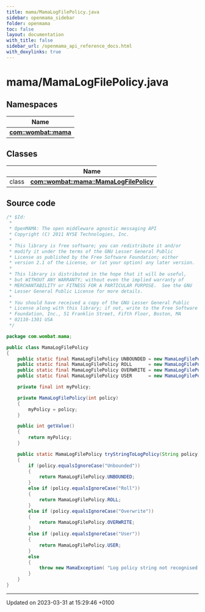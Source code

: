 ```yaml
---
title: mama/MamaLogFilePolicy.java
sidebar: openmama_sidebar
folder: openmama
toc: false
layout: documentation
with_title: false
sidebar_url: /openmama_api_reference_docs.html
with_doxylinks: true
---
```


# mama/MamaLogFilePolicy.java



## Namespaces

| Name           |
| -------------- |
| **[com::wombat::mama](namespacecom_1_1wombat_1_1mama.html)**  |

## Classes

|                | Name           |
| -------------- | -------------- |
| class | **[com::wombat::mama::MamaLogFilePolicy](classcom_1_1wombat_1_1mama_1_1MamaLogFilePolicy.html)**  |




## Source code

```java
/* $Id:
 *
 * OpenMAMA: The open middleware agnostic messaging API
 * Copyright (C) 2011 NYSE Technologies, Inc.
 *
 * This library is free software; you can redistribute it and/or
 * modify it under the terms of the GNU Lesser General Public
 * License as published by the Free Software Foundation; either
 * version 2.1 of the License, or (at your option) any later version.
 *
 * This library is distributed in the hope that it will be useful,
 * but WITHOUT ANY WARRANTY; without even the implied warranty of
 * MERCHANTABILITY or FITNESS FOR A PARTICULAR PURPOSE.  See the GNU
 * Lesser General Public License for more details.
 *
 * You should have received a copy of the GNU Lesser General Public
 * License along with this library; if not, write to the Free Software
 * Foundation, Inc., 51 Franklin Street, Fifth Floor, Boston, MA
 * 02110-1301 USA
 */

package com.wombat.mama;

public class MamaLogFilePolicy
{
    public static final MamaLogFilePolicy UNBOUNDED = new MamaLogFilePolicy(1);
    public static final MamaLogFilePolicy ROLL      = new MamaLogFilePolicy(2);
    public static final MamaLogFilePolicy OVERWRITE = new MamaLogFilePolicy(3);
    public static final MamaLogFilePolicy USER      = new MamaLogFilePolicy(4);

    private final int myPolicy;

    private MamaLogFilePolicy(int policy)
    {
        myPolicy = policy;
    }

    public int getValue()
    {
        return myPolicy;
    }

    public static MamaLogFilePolicy tryStringToLogPolicy(String policy)
    {
        if (policy.equalsIgnoreCase("Unbounded"))
        {
            return MamaLogFilePolicy.UNBOUNDED;
        }
        else if (policy.equalsIgnoreCase("Roll"))
        {
            return MamaLogFilePolicy.ROLL;
        }
        else if (policy.equalsIgnoreCase("Overwrite"))
        {
            return MamaLogFilePolicy.OVERWRITE;
        }
        else if (policy.equalsIgnoreCase("User"))
        {
            return MamaLogFilePolicy.USER;
        }
        else
        {
            throw new MamaException( "Log policy string not recognised: " + policy );
        }
    }
}
```


-------------------------------

Updated on 2023-03-31 at 15:29:46 +0100
